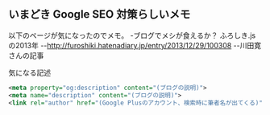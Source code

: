 ## いまどき Google SEO 対策らしいメモ

以下のページが気になったのでメモ。
-ブログでメシが食えるか？ ふろしき.jsの2013年
--http://furoshiki.hatenadiary.jp/entry/2013/12/29/100308
--川田寛さんの記事

気になる記述
```xml
<meta property="og:description" content="(ブログの説明)">
<meta name="description" content="(ブログの説明)">
<link rel="author" href="(Google Plusのアカウント、検索時に筆者名が出てくる)">
```

